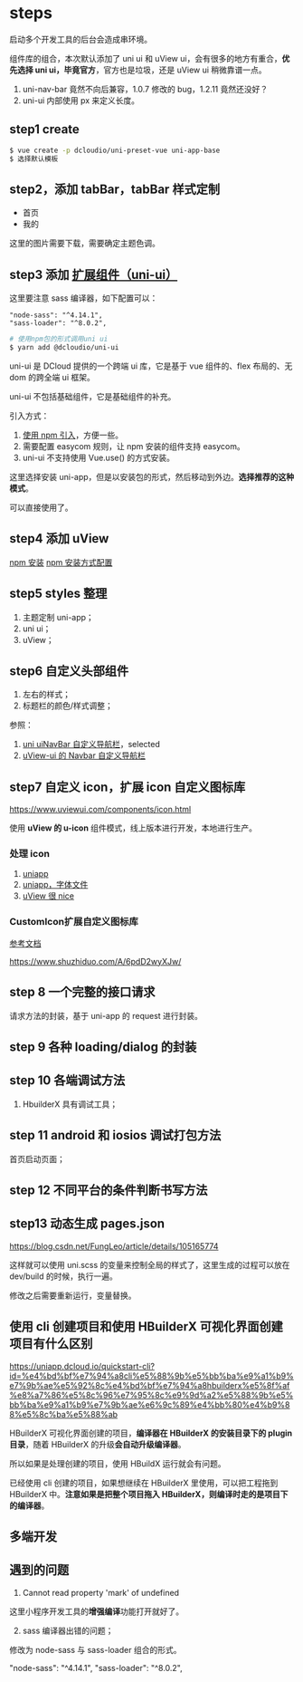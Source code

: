 # steps

启动多个开发工具的后台会造成串环境。

组件库的组合，本次默认添加了 uni ui 和 uView ui，会有很多的地方有重合，**优先选择 uni ui，毕竟官方**，官方也是垃圾，还是 uView ui 稍微靠谱一点。

1. uni-nav-bar 竟然不向后兼容，1.0.7 修改的 bug，1.2.11 竟然还没好？
2. uni-ui 内部使用 px 来定义长度。

## step1 create

```bash
$ vue create -p dcloudio/uni-preset-vue uni-app-base
$ 选择默认模板
```

## step2，添加 tabBar，tabBar 样式定制

- 首页
- 我的

这里的图片需要下载，需要确定主题色调。

## step3 添加 [扩展组件（uni-ui）](https://uniapp.dcloud.io/component/README?id=uniui)

这里要注意 sass 编译器，如下配置可以：

```
"node-sass": "^4.14.1",
"sass-loader": "^8.0.2",
```

```bash
# 使用npm包的形式调用uni ui
$ yarn add @dcloudio/uni-ui
```

uni-ui 是 DCloud 提供的一个跨端 ui 库，它是基于 vue 组件的、flex 布局的、无 dom 的跨全端 ui 框架。

uni-ui 不包括基础组件，它是基础组件的补充。

引入方式：

1. [使用 npm 引入](https://ext.dcloud.net.cn/plugin?id=55)，方便一些。
2. 需要配置 easycom 规则，让 npm 安装的组件支持 easycom。
3. uni-ui 不支持使用 Vue.use() 的方式安装。

这里选择安装 uni-app，但是以安装包的形式，然后移动到外边。**选择推荐的这种模式**。

可以直接使用了。

## step4 添加 uView

[npm 安装](https://www.uviewui.com/components/install.html#npm%E5%AE%89%E8%A3%85)
[npm 安装方式配置](https://www.uviewui.com/components/npmSetting.html)

## step5 styles 整理

1. 主题定制 uni-app；
2. uni ui；
3. uView；

## step6 自定义头部组件

1. 左右的样式；
2. 标题栏的颜色/样式调整；

参照：

1. [uni uiNavBar 自定义导航栏](https://ext.dcloud.net.cn/plugin?id=52)，selected
1. [uView-ui 的 Navbar 自定义导航栏 ](https://www.uviewui.com/components/navbar.html)

## step7 自定义 icon，扩展 icon 自定义图标库

<https://www.uviewui.com/components/icon.html>

使用 **uView 的 u-icon** 组件模式，线上版本进行开发，本地进行生产。

### 处理 icon

1. [uniapp](https://uniapp.dcloud.io/component/icon)
2. [uniapp，字体文件](https://uniapp.dcloud.io/frame?id=%e5%ad%97%e4%bd%93%e5%9b%be%e6%a0%87)
3. [uView 很 nice](https://www.uviewui.com/components/icon.html#icon-%E5%9B%BE%E6%A0%87)

### CustomIcon扩展自定义图标库

[参考文档](https://www.uviewui.com/guide/customIcon.html)

https://www.shuzhiduo.com/A/6pdD2wyXJw/

## step 8 一个完整的接口请求

<!-- todo -->

请求方法的封装，基于 uni-app 的 request 进行封装。

## step 9 各种 loading/dialog 的封装

## step 10 各端调试方法

1. HbuilderX 具有调试工具；

## step 11 android 和 iosios 调试打包方法

首页启动页面；

## step 12 不同平台的条件判断书写方法

## step13 动态生成 pages.json

https://blog.csdn.net/FungLeo/article/details/105165774

这样就可以使用 uni.scss 的变量来控制全局的样式了，这里生成的过程可以放在 dev/build 的时候，执行一遍。

修改之后需要重新运行，变量替换。

## 使用 cli 创建项目和使用 HBuilderX 可视化界面创建项目有什么区别

https://uniapp.dcloud.io/quickstart-cli?id=%e4%bd%bf%e7%94%a8cli%e5%88%9b%e5%bb%ba%e9%a1%b9%e7%9b%ae%e5%92%8c%e4%bd%bf%e7%94%a8hbuilderx%e5%8f%af%e8%a7%86%e5%8c%96%e7%95%8c%e9%9d%a2%e5%88%9b%e5%bb%ba%e9%a1%b9%e7%9b%ae%e6%9c%89%e4%bb%80%e4%b9%88%e5%8c%ba%e5%88%ab

HBuilderX 可视化界面创建的项目，**编译器在 HBuilderX 的安装目录下的 plugin 目录**，随着 HBuilderX 的升级**会自动升级编译器**。

所以如果是处理创建的项目，使用 HBuildX 运行就会有问题。

已经使用 cli 创建的项目，如果想继续在 HBuilderX 里使用，可以把工程拖到 HBuilderX 中。**注意如果是把整个项目拖入 HBuilderX，则编译时走的是项目下的编译器**。

## 多端开发

## 遇到的问题

1. Cannot read property 'mark' of undefined

这里小程序开发工具的**增强编译**功能打开就好了。

2. sass 编译器出错的问题；

修改为 node-sass 与 sass-loader 组合的形式。

"node-sass": "^4.14.1",
"sass-loader": "^8.0.2",
